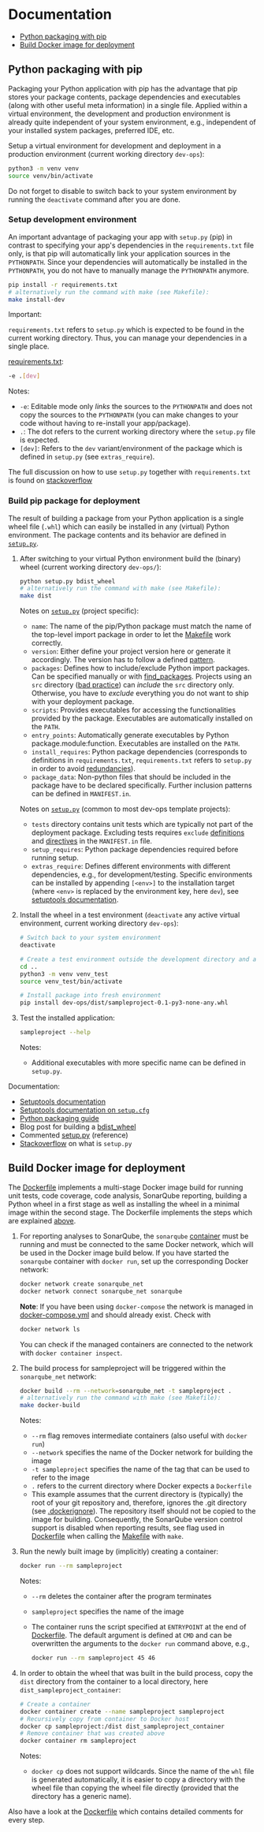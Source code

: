 # Documentation

- [Python packaging with pip](#python-packaging-with-pip)
- [Build Docker image for deployment](#build-docker-image-for-deployment)

## Python packaging with pip

Packaging your Python application with pip has the advantage that pip stores your
package contents, package dependencies and executables (along with other useful meta information)
in a single file. Applied within a virtual environment, the development and production environment is already
quite independent of your system environment, e.g., independent of your installed system packages, preferred IDE, etc.

Setup a virtual environment for development and deployment in a production environment
(current working directory `dev-ops`):

```bash
python3 -m venv venv
source venv/bin/activate
```

Do not forget to disable to switch back to your system environment by running the `deactivate` command after you are done.

### Setup development environment

An important advantage of packaging your app with `setup.py` (pip) in contrast to specifying your app's dependencies
in the `requirements.txt` file only, is that pip will automatically link your application
sources in the `PYTHONPATH`.
Since your dependencies will automatically be installed in the
`PYTHONPATH`, you do not have to manually manage the `PYTHONPATH` anymore.

```bash
pip install -r requirements.txt
# alternatively run the command with make (see Makefile):
make install-dev
```

Important:

`requirements.txt` refers to `setup.py` which is expected to be
found in the current working directory. Thus, you can manage your dependencies in a single place.

[requirements.txt](../requirements.txt):

```bash
-e .[dev]
```

Notes:

- `-e`: Editable mode only *links* the sources to the `PYTHONPATH` and does not
 copy the sources to the `PYTHONPATH` (you can make changes to your code without
 having to re-install your app/package).
- `.`: The dot refers to the current working directory where the `setup.py` file is expected.
- `[dev]`: Refers to the `dev` variant/environment of the package which is defined in `setup.py` (see `extras_require`).

The full discussion on how to use `setup.py` together with `requirements.txt`
is found on [stackoverflow](https://stackoverflow.com/questions/14399534/reference-requirements-txt-for-the-install-requires-kwarg-in-setuptools-setup-py/19081268#19081268)

### Build pip package for deployment

The result of building a package from your Python application is a single wheel file (`.whl`) which can
easily be installed in any (virtual) Python environment. The package contents and its behavior are defined in
[`setup.py`](../setup.py).

1. After switching to your virtual Python environment build the (binary) wheel (current working directory `dev-ops/`):

   ```bash
   python setup.py bdist_wheel
   # alternatively run the command with make (see Makefile):
   make dist
   ```

   Notes on [`setup.py`](../setup.py) (project specific):
    - `name`: The name of the pip/Python package must match the name of the top-level import package in order to let the [Makefile](../Makefile) work correctly.
    - `version`: Either define your project version here or generate it accordingly. The version has to follow a defined [pattern](https://packaging.python.org/guides/distributing-packages-using-setuptools/#choosing-a-versioning-scheme).  
    - `packages`: Defines how to include/exclude Python import packages. Can be specified manually or with [find_packages](https://setuptools.readthedocs.io/en/latest/setuptools.html#using-find-packages). Projects using an `src` directory ([bad practice](https://docs.python-guide.org/writing/structure/#the-actual-module)) can *include* the `src` directory only. Otherwise, you have to *exclude* everything you do not want to ship with your deployment package.
    - `scripts`: Provides executables for accessing the functionalities provided by the package. Executables are automatically installed on the `PATH`.
    - `entry_points`: Automatically generate executables by Python package.module:function. Executables are installed on the `PATH`.
    - `install_requires`: Python package dependencies (corresponds to definitions in `requirements.txt`, `requirements.txt` refers to `setup.py` in order to avoid [redundancies](https://stackoverflow.com/questions/14399534/reference-requirements-txt-for-the-install-requires-kwarg-in-setuptools-setup-py/19081268#19081268)).
    - `package_data`: Non-python files that should be included in the package have to be declared specifically. Further inclusion patterns can be defined in `MANIFEST.in`.

   Notes on [`setup.py`](../setup.py) (common to most dev-ops template projects):
    - `tests` directory contains unit tests which are typically not part of the deployment package. Excluding tests requires `exclude` [definitions](https://setuptools.readthedocs.io/en/latest/setuptools.html#using-find-packages) and [directives](https://stackoverflow.com/questions/8556996/setuptools-troubles-excluding-packages-including-data-files/11669299#11669299) in the `MANIFEST.in` file.
    - `setup_requires`: Python package dependencies required before running setup.
    - `extras_require`: Defines different environments with different dependencies, e.g., for development/testing. Specific environments can be installed by appending `[<env>]` to the installation target (where `<env>` is replaced by the environment key, here `dev`), see [setuptools documentation](https://setuptools.readthedocs.io/en/latest/setuptools.html#declaring-dependencies).

2. Install the wheel in a test environment (`deactivate` any active virtual environment, current working directory `dev-ops`):

   ```bash
   # Switch back to your system environment
   deactivate

   # Create a test environment outside the development directory and activate it
   cd ..
   python3 -m venv venv_test
   source venv_test/bin/activate

   # Install package into fresh environment
   pip install dev-ops/dist/sampleproject-0.1-py3-none-any.whl
   ```

3. Test the installed application:

   ```bash
   sampleproject --help
   ```

   Notes:
    - Additional executables with more specific name can be defined in `setup.py`.

Documentation:

- [Setuptools documentation](https://setuptools.readthedocs.io/en/latest/setuptools.html)
- [Setuptools documentation on `setup.cfg`](https://setuptools.readthedocs.io/en/latest/setuptools.html#configuring-setup-using-setup-cfg-files)
- [Python packaging guide](https://packaging.python.org/guides/distributing-packages-using-setuptools/#setup-args)
- Blog post for building a [bdist_wheel](https://dzone.com/articles/executable-package-pip-install)
- Commented [setup.py](https://github.com/pypa/sampleproject/blob/master/setup.py) (reference)
- [Stackoverflow](https://stackoverflow.com/questions/1471994/what-is-setup-py) on what is `setup.py`

## Build Docker image for deployment

The [Dockerfile](../Dockerfile) implements a multi-stage Docker image build for
running unit tests, code coverage, code analysis, SonarQube reporting,
building a Python wheel in a first stage as well as installing the wheel in a
minimal image within the second stage. The Dockerfile implements the steps which
are explained [above](#build-pip-package-for-deployment).

1. For reporting analyses to SonarQube, the `sonarqube` [container](../sonarqube/) must be running and must be connected to the same Docker network, which will be used in the Docker image build below. If you have started the `sonarqube` container with `docker run`, set up the corresponding Docker network:

   ```bash
   docker network create sonarqube_net
   docker network connect sonarqube_net sonarqube
   ```

   **Note**: If you have been using `docker-compose` the network is managed in [docker-compose.yml](../sonarqube/docker-compose.yml) and should already exist. Check with

   ```bash
   docker network ls
   ```

   You can check if the managed containers are connected to the network with `docker container inspect`.
2. The build process for sampleproject will be triggered within the `sonarqube_net` network:

   ```bash
   docker build --rm --network=sonarqube_net -t sampleproject .
   # alternatively run the command with make (see Makefile):
   make docker-build
   ```

   Notes:
    - `--rm` flag removes intermediate containers (also useful with `docker run`)
    - `--network` specifies the name of the Docker network for building the image
    - `-t sampleproject` specifies the name of the tag that can be used to refer to the image
    - `.` refers to the current directory where Docker expects a `Dockerfile`
    - This example assumes that the current directory is (typically) the root of your git repository and, therefore, ignores the .git directory (see [.dockerignore](../.dockerignore)). The repository itself should not be copied to the image for building. Consequently, the SonarQube version control support is disabled when reporting results, see flag used in [Dockerfile](../Dockerfile) when calling the [Makefile](../Makefile) with `make`.

3. Run the newly built image by (implicitly) creating a container:

   ```bash
   docker run --rm sampleproject
   ```

   Notes:
    - `--rm` deletes the container after the program terminates
    - `sampleproject` specifies the name of the image
    - The container runs the script specified at `ENTRYPOINT` at the end of [Dockerfile](../Dockerfile). The default argument is defined at `CMD` and can
    be overwritten the arguments to the `docker run` command above, e.g.,

      ```bash
      docker run --rm sampleproject 45 46
      ```

4. In order to obtain the wheel that was built in the build process, copy the `dist` directory from the container to a local directory, here `dist_sampleproject_container`:

   ```bash
   # Create a container
   docker container create --name sampleproject sampleproject
   # Recursively copy from container to Docker host
   docker cp sampleproject:/dist dist_sampleproject_container
   # Remove container that was created above
   docker container rm sampleproject
   ```

   Notes:
    - `docker cp` does not support wildcards. Since the name of the `whl` file is generated automatically, it is easier to copy a directory with the wheel file than copying the wheel file directly (provided that the directory has a generic name).

  Also have a look at the [Dockerfile](../Dockerfile) which contains detailed comments for every step.
